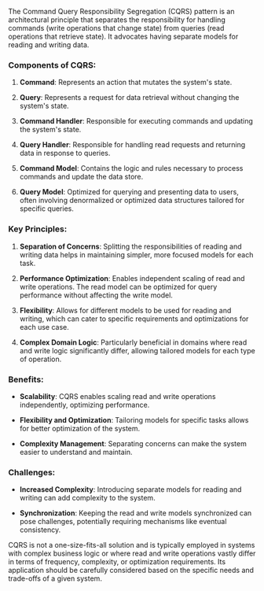 The Command Query Responsibility Segregation (CQRS) pattern is an architectural principle that separates the responsibility for handling commands (write operations that change state) from queries (read operations that retrieve state). It advocates having separate models for reading and writing data.

### Components of CQRS:

1. **Command**: Represents an action that mutates the system's state.
   
2. **Query**: Represents a request for data retrieval without changing the system's state.

3. **Command Handler**: Responsible for executing commands and updating the system's state.

4. **Query Handler**: Responsible for handling read requests and returning data in response to queries.

5. **Command Model**: Contains the logic and rules necessary to process commands and update the data store.

6. **Query Model**: Optimized for querying and presenting data to users, often involving denormalized or optimized data structures tailored for specific queries.

### Key Principles:

1. **Separation of Concerns**: Splitting the responsibilities of reading and writing data helps in maintaining simpler, more focused models for each task.

2. **Performance Optimization**: Enables independent scaling of read and write operations. The read model can be optimized for query performance without affecting the write model.

3. **Flexibility**: Allows for different models to be used for reading and writing, which can cater to specific requirements and optimizations for each use case.

4. **Complex Domain Logic**: Particularly beneficial in domains where read and write logic significantly differ, allowing tailored models for each type of operation.

### Benefits:

- **Scalability**: CQRS enables scaling read and write operations independently, optimizing performance.
  
- **Flexibility and Optimization**: Tailoring models for specific tasks allows for better optimization of the system.

- **Complexity Management**: Separating concerns can make the system easier to understand and maintain.

### Challenges:

- **Increased Complexity**: Introducing separate models for reading and writing can add complexity to the system.

- **Synchronization**: Keeping the read and write models synchronized can pose challenges, potentially requiring mechanisms like eventual consistency.

CQRS is not a one-size-fits-all solution and is typically employed in systems with complex business logic or where read and write operations vastly differ in terms of frequency, complexity, or optimization requirements. Its application should be carefully considered based on the specific needs and trade-offs of a given system.
